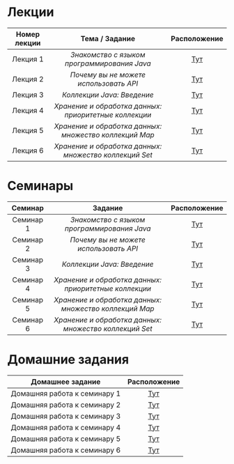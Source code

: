 # Лекции
| **Номер лекции** | **Тема / Задание** | **Расположение** |
|:-------------:|:---------------:|:-------------:|
| Лекция 1|_Знакомство с языком программирования Java_|[Тут](/lection001)|
| Лекция 2|_Почему вы не можете использовать API_|[Тут](/lection002)|
| Лекция 3|_Коллекции Java: Введение_|[Тут](/lection003)|
| Лекция 4|_Хранение и обработка данных: приоритетные коллекции_|[Тут](/lection004)|
| Лекция 5|_Хранение и обработка данных: множество коллекций Map_|[Тут](/lection005)|
| Лекция 6|_Хранение и обработка данных: множество коллекций Set_|[Тут](/lection006)|

# Семинары
| **Семинар** | **Задание** | **Расположение** |
|:-------------:|:---------------:|:-------------:|
| Cеминар 1|_Знакомство с языком программирования Java_|[Тут](/sem001)|
| Cеминар 2|_Почему вы не можете использовать API_|[Тут](/sem002)|
| Cеминар 3|_Коллекции Java: Введение_|[Тут](/sem003)|
| Cеминар 4|_Хранение и обработка данных: приоритетные коллекции_|[Тут](/sem004)|
| Cеминар 5|_Хранение и обработка данных: множество коллекций Map_|[Тут](/sem005)|
| Cеминар 6|_Хранение и обработка данных: множество коллекций Set_|[Тут](/sem006)|

# Домашние задания
| **Домашнее задание** | **Расположение** |
|:-------------:|:---------------:|
| Домашняя работа к семинару 1 | [Тут](/hw001) |
| Домашняя работа к семинару 2 | [Тут](/hw002) |
| Домашняя работа к семинару 3 | [Тут](/hw003) |
| Домашняя работа к семинару 4 | [Тут](/hw004) |
| Домашняя работа к семинару 5 | [Тут](/hw005) |
| Домашняя работа к семинару 6 | [Тут](/hw006) |